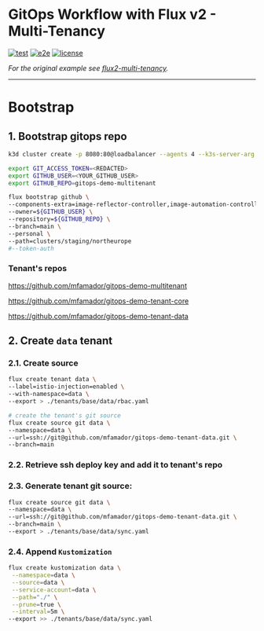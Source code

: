 # GitOps Workflow with Flux v2 - Multi-Tenancy

[![test](https://github.com/mfamador/gitops-demo-multitenant/actions/workflows/test.yaml/badge.svg)](https://github.com/mfamador/gitops-demo-multitenant/actions/workflows/test.yaml)
[![e2e](https://github.com/mfamador/gitops-demo-multitenant/actions/workflows/e2e.yaml/badge.svg)](https://github.com/mfamador/gitops-demo-multitenant/actions/workflows/e2e.yaml)
[![license](https://img.shields.io/github/license/mfamador/gitops-demo-multitenant.svg)](https://github.com/mfamador/gitops-demo-multitenant/blob/main/LICENSE)

_For the original example see [flux2-multi-tenancy](https://github.com/fluxcd/flux2-multi-tenancy)._

---
# Bootstrap 

## 1. Bootstrap gitops repo
```bash
k3d cluster create -p 8080:80@loadbalancer --agents 4 --k3s-server-arg "--no-deploy=traefik"

export GIT_ACCESS_TOKEN=<REDACTED>
export GITHUB_USER=<YOUR_GITHUB_USER>
export GITHUB_REPO=gitops-demo-multitenant

flux bootstrap github \
--components-extra=image-reflector-controller,image-automation-controller \
--owner=${GITHUB_USER} \
--repository=${GITHUB_REPO} \
--branch=main \
--personal \
--path=clusters/staging/northeurope
#--token-auth
```


### Tenant's repos

https://github.com/mfamador/gitops-demo-multitenant

https://github.com/mfamador/gitops-demo-tenant-core

https://github.com/mfamador/gitops-demo-tenant-data

## 2. Create `data` tenant

### 2.1. Create source
```bash
flux create tenant data \
--label=istio-injection=enabled \
--with-namespace=data \
--export > ./tenants/base/data/rbac.yaml

# create the tenant's git source
flux create source git data \
--namespace=data \
--url=ssh://git@github.com/mfamador/gitops-demo-tenant-data.git \
--branch=main
```

### 2.2. Retrieve ssh deploy key and add it to tenant's repo

### 2.3. Generate tenant git source:
```bash
flux create source git data \
--namespace=data \
--url=ssh://git@github.com/mfamador/gitops-demo-tenant-data.git \
--branch=main \
--export > ./tenants/base/data/sync.yaml
```

### 2.4. Append `Kustomization`
```bash
flux create kustomization data \
 --namespace=data \
 --source=data \
 --service-account=data \
 --path="./" \
 --prune=true \
 --interval=5m \
--export >> ./tenants/base/data/sync.yaml
```


